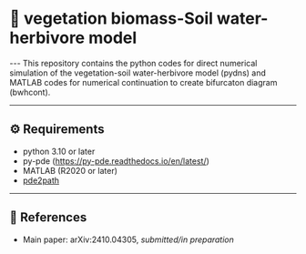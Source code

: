   # 🌱 vegetation biomass-Soil water-herbivore model

--- This repository contains the python codes for direct numerical simulation of the vegetation-soil water-herbivore model (pydns) and MATLAB codes for numerical
continuation to create bifurcaton diagram (bwhcont).

---

## ⚙️ Requirements

- python 3.10 or later
- py-pde (https://py-pde.readthedocs.io/en/latest/)
- MATLAB (R2020 or later)
- [pde2path](https://www.staff.uni-oldenburg.de/hannes.uecker/pde2path/)

---

## 📎 References

- Main paper: arXiv:2410.04305, *submitted/in preparation*
